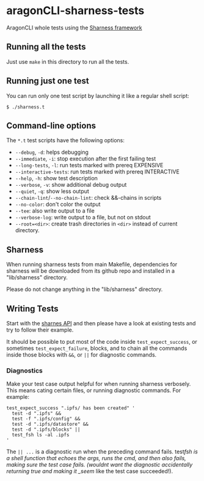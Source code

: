 # aragonCLI-sharness-tests

AragonCLI whole tests using the [Sharness framework](https://github.com/chriscool/sharness/)

## Running all the tests

Just use `make` in this directory to run all the tests.

## Running just one test

You can run only one test script by launching it like a regular shell
script:

```
$ ./sharness.t
```

## Command-line options

The `*.t` test scripts have the following options:

- `--debug`, `-d`: helps debugging
- `--immediate`, `-i`: stop execution after the first failing test
- `--long-tests`, `-l`: run tests marked with prereq EXPENSIVE
- `--interactive-tests`: run tests marked with prereq INTERACTIVE
- `--help`, `-h`: show test description
- `--verbose`, `-v`: show additional debug output
- `--quiet`, `-q`: show less output
- `--chain-lint`/`--no-chain-lint`: check &&-chains in scripts
- `--no-color`: don't color the output
- `--tee`: also write output to a file
- `--verbose-log`: write output to a file, but not on stdout
- `--root=<dir>`: create trash directories in `<dir>` instead of current directory.

## Sharness

When running sharness tests from main Makefile, dependencies for sharness
will be downloaded from its github repo and installed in a "lib/sharness"
directory.

Please do not change anything in the "lib/sharness" directory.

## Writing Tests

Start with the [sharnes API](https://github.com/chriscool/sharness/blob/master/API.md) and then please have a look at existing tests and try to follow their example.

It should be possible to put most of the code inside `test_expect_success`,
or sometimes `test_expect_failure`, blocks, and to chain all the commands
inside those blocks with `&&`, or `||` for diagnostic commands.

### Diagnostics

Make your test case output helpful for when running sharness verbosely.
This means cating certain files, or running diagnostic commands.
For example:

```
test_expect_success ".ipfs/ has been created" '
  test -d ".ipfs" &&
  test -f ".ipfs/config" &&
  test -d ".ipfs/datastore" &&
  test -d ".ipfs/blocks" ||
  test_fsh ls -al .ipfs
'
```

The `|| ...` is a diagnostic run when the preceding command fails.
test*fsh is a shell function that echoes the args, runs the cmd,
and then also fails, making sure the test case fails. (wouldnt want
the diagnostic accidentally returning true and making it \_seem* like
the test case succeeded!).
